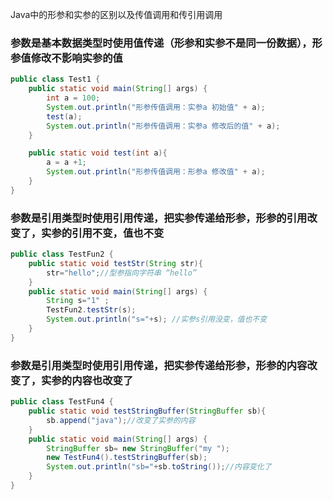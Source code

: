 
Java中的形参和实参的区别以及传值调用和传引用调用

### 参数是基本数据类型时使用值传递（形参和实参不是同一份数据），形参值修改不影响实参的值

```java
public class Test1 {
    public static void main(String[] args) {
        int a = 100;
        System.out.println("形参传值调用：实参a 初始值" + a);
        test(a);
        System.out.println("形参传值调用：实参a 修改后的值" + a);
    }

    public static void test(int a){
        a = a +1;
        System.out.println("形参传值调用：形参a 修改值" + a);
    }
}
```

### 参数是引用类型时使用引用传递，把实参传递给形参，形参的引用改变了，实参的引用不变，值也不变

```java
public class TestFun2 {
    public static void testStr(String str){
        str="hello";//型参指向字符串 “hello”
    }
    public static void main(String[] args) {
        String s="1" ;
        TestFun2.testStr(s);
        System.out.println("s="+s); //实参s引用没变，值也不变
    }
}

```

### 参数是引用类型时使用引用传递，把实参传递给形参，形参的内容改变了，实参的内容也改变了

```java
public class TestFun4 {
    public static void testStringBuffer(StringBuffer sb){
        sb.append("java");//改变了实参的内容
    }
    public static void main(String[] args) {
        StringBuffer sb= new StringBuffer("my ");
        new TestFun4().testStringBuffer(sb);
        System.out.println("sb="+sb.toString());//内容变化了
    }
}
```


